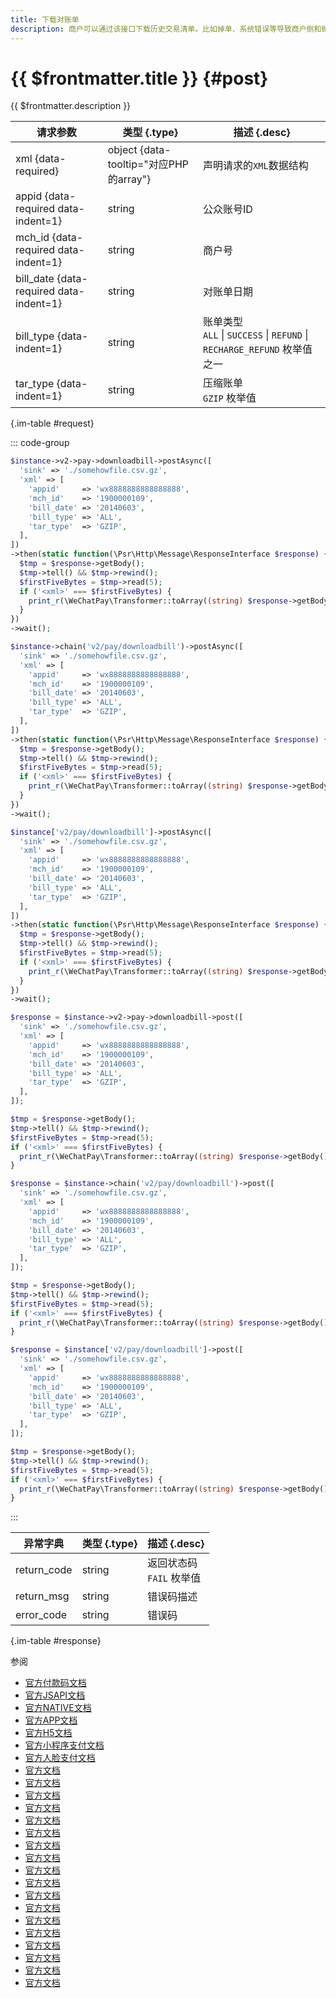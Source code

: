 ```yaml
---
title: 下载对账单
description: 商户可以通过该接口下载历史交易清单。比如掉单、系统错误等导致商户侧和微信侧数据不一致，通过对账单核对后可校正支付状态。
---
```


# {{ $frontmatter.title }} {#post}

{{ $frontmatter.description }}

| 请求参数 | 类型 {.type} | 描述 {.desc}
| --- | --- | ---
| xml {data-required} | object {data-tooltip="对应PHP的array"} | 声明请求的`XML`数据结构
| appid {data-required data-indent=1} | string | 公众账号ID
| mch_id {data-required data-indent=1} | string | 商户号
| bill_date {data-required data-indent=1} | string | 对账单日期
| bill_type {data-indent=1} | string | 账单类型<br/> `ALL` \| `SUCCESS` \| `REFUND` \| `RECHARGE_REFUND` 枚举值之一
| tar_type {data-indent=1} | string | 压缩账单<br/>`GZIP` 枚举值

{.im-table #request}

::: code-group

```php [异步纯链式]
$instance->v2->pay->downloadbill->postAsync([
  'sink' => './somehowfile.csv.gz',
  'xml' => [
    'appid'     => 'wx8888888888888888',
    'mch_id'    => '1900000109',
    'bill_date' => '20140603',
    'bill_type' => 'ALL',
    'tar_type'  => 'GZIP',
  ],
])
->then(static function(\Psr\Http\Message\ResponseInterface $response) {
  $tmp = $response->getBody();
  $tmp->tell() && $tmp->rewind();
  $firstFiveBytes = $tmp->read(5);
  if ('<xml>' === $firstFiveBytes) {
    print_r(\WeChatPay\Transformer::toArray((string) $response->getBody()));
  }
})
->wait();
```

```php [异步声明式]
$instance->chain('v2/pay/downloadbill')->postAsync([
  'sink' => './somehowfile.csv.gz',
  'xml' => [
    'appid'     => 'wx8888888888888888',
    'mch_id'    => '1900000109',
    'bill_date' => '20140603',
    'bill_type' => 'ALL',
    'tar_type'  => 'GZIP',
  ],
])
->then(static function(\Psr\Http\Message\ResponseInterface $response) {
  $tmp = $response->getBody();
  $tmp->tell() && $tmp->rewind();
  $firstFiveBytes = $tmp->read(5);
  if ('<xml>' === $firstFiveBytes) {
    print_r(\WeChatPay\Transformer::toArray((string) $response->getBody()));
  }
})
->wait();
```

```php [异步属性式]
$instance['v2/pay/downloadbill']->postAsync([
  'sink' => './somehowfile.csv.gz',
  'xml' => [
    'appid'     => 'wx8888888888888888',
    'mch_id'    => '1900000109',
    'bill_date' => '20140603',
    'bill_type' => 'ALL',
    'tar_type'  => 'GZIP',
  ],
])
->then(static function(\Psr\Http\Message\ResponseInterface $response) {
  $tmp = $response->getBody();
  $tmp->tell() && $tmp->rewind();
  $firstFiveBytes = $tmp->read(5);
  if ('<xml>' === $firstFiveBytes) {
    print_r(\WeChatPay\Transformer::toArray((string) $response->getBody()));
  }
})
->wait();
```

```php [同步纯链式]
$response = $instance->v2->pay->downloadbill->post([
  'sink' => './somehowfile.csv.gz',
  'xml' => [
    'appid'     => 'wx8888888888888888',
    'mch_id'    => '1900000109',
    'bill_date' => '20140603',
    'bill_type' => 'ALL',
    'tar_type'  => 'GZIP',
  ],
]);

$tmp = $response->getBody();
$tmp->tell() && $tmp->rewind();
$firstFiveBytes = $tmp->read(5);
if ('<xml>' === $firstFiveBytes) {
  print_r(\WeChatPay\Transformer::toArray((string) $response->getBody()));
}
```

```php [同步声明式]
$response = $instance->chain('v2/pay/downloadbill')->post([
  'sink' => './somehowfile.csv.gz',
  'xml' => [
    'appid'     => 'wx8888888888888888',
    'mch_id'    => '1900000109',
    'bill_date' => '20140603',
    'bill_type' => 'ALL',
    'tar_type'  => 'GZIP',
  ],
]);

$tmp = $response->getBody();
$tmp->tell() && $tmp->rewind();
$firstFiveBytes = $tmp->read(5);
if ('<xml>' === $firstFiveBytes) {
  print_r(\WeChatPay\Transformer::toArray((string) $response->getBody()));
}
```

```php [同步属性式]
$response = $instance['v2/pay/downloadbill']->post([
  'sink' => './somehowfile.csv.gz',
  'xml' => [
    'appid'     => 'wx8888888888888888',
    'mch_id'    => '1900000109',
    'bill_date' => '20140603',
    'bill_type' => 'ALL',
    'tar_type'  => 'GZIP',
  ],
]);

$tmp = $response->getBody();
$tmp->tell() && $tmp->rewind();
$firstFiveBytes = $tmp->read(5);
if ('<xml>' === $firstFiveBytes) {
  print_r(\WeChatPay\Transformer::toArray((string) $response->getBody()));
}
```

:::

| 异常字典 | 类型 {.type} | 描述 {.desc}
| --- | --- | ---
| return_code | string | 返回状态码<br/>`FAIL` 枚举值
| return_msg | string | 错误码描述
| error_code | string | 错误码

{.im-table #response}

参阅
- [官方付款码文档](https://pay.weixin.qq.com/wiki/doc/api/micropay.php?chapter=9_6)
- [官方JSAPI文档](https://pay.weixin.qq.com/wiki/doc/api/jsapi.php?chapter=9_6)
- [官方NATIVE文档](https://pay.weixin.qq.com/wiki/doc/api/native.php?chapter=9_6)
- [官方APP文档](https://pay.weixin.qq.com/wiki/doc/api/app/app.php?chapter=9_6&index=8)
- [官方H5文档](https://pay.weixin.qq.com/wiki/doc/api/H5.php?chapter=9_6&index=6)
- [官方小程序支付文档](https://pay.weixin.qq.com/wiki/doc/api/wxa/wxa_api.php?chapter=9_6)
- [官方人脸支付文档](https://share.weiyun.com/5dxUgCw)
- [官方文档](https://pay.weixin.qq.com/doc/v2/merchant/4011939627)
- [官方文档](https://pay.weixin.qq.com/doc/v2/merchant/4011935219)
- [官方文档](https://pay.weixin.qq.com/doc/v2/merchant/4011936993)
- [官方文档](https://pay.weixin.qq.com/doc/v2/merchant/4011939651)
- [官方文档](https://pay.weixin.qq.com/doc/v2/merchant/4011937545)
- [官方文档](https://pay.weixin.qq.com/doc/v2/merchant/4011941399)
- [官方文档](https://pay.weixin.qq.com/doc/v2/merchant/4011987833)
- [官方文档](https://pay.weixin.qq.com/doc/v2/merchant/4011985040)
- [官方文档](https://pay.weixin.qq.com/doc/v2/merchant/4011985427)
- [官方文档](https://pay.weixin.qq.com/doc/v2/partner/4011941628)
- [官方文档](https://pay.weixin.qq.com/doc/v2/partner/4011936649)
- [官方文档](https://pay.weixin.qq.com/doc/v2/partner/4011989260)
- [官方文档](https://pay.weixin.qq.com/doc/v2/partner/4011983298)
- [官方文档](https://pay.weixin.qq.com/doc/v2/partner/4011941283)
- [官方文档](https://pay.weixin.qq.com/doc/v2/partner/4011984262)
- [官方文档](https://pay.weixin.qq.com/doc/v2/partner/4011989905)
- [官方文档](https://pay.weixin.qq.com/doc/v2/partner/4011988206)
- [官方文档](https://pay.weixin.qq.com/doc/v2/partner/4011988384)